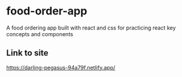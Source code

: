 # food-order-app
A food ordering app built with react and css for practicing react key concepts and components

## Link to site
https://darling-pegasus-94a79f.netlify.app/
